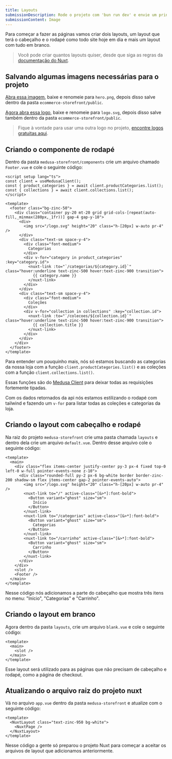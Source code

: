 ```yaml
---
title: Layouts
submissionDescription: Rode o projeto com 'bun run dev' e envie um print de como ficou sua página inicial ao acessar a url localhost:8000
submissionContent: Image
---
```


Para começar a fazer as páginas vamos criar dois layouts, um layout que terá o cabeçalho e o rodapé como todo site hoje em dia e mais um layout com tudo em branco.

> Você pode criar quantos layouts quiser, desde que siga as regras da [documentação do Nuxt](https://nuxt.com/docs/guide/directory-structure/layouts).

## Salvando algumas imagens necessárias para o projeto

[Abra essa imagem](https://menthor-content.s3.sa-east-1.amazonaws.com/0ae6799a-9b1e-4a75-9817-61f06a9759c5), baixe e renomeie para `hero.png`, depois disso salve dentro da pasta `ecommerce-storefront/public`.

[Agora abra essa logo](https://menthor-content.s3.sa-east-1.amazonaws.com/ba4e5f6a-4164-4b69-a21f-1082f42ac8ef), baixe e renomeie para `logo.svg`, depois disso salve também dentro da pasta `ecommerce-storefront/public`.

> Fique à vontade para usar uma outra logo no projeto, [encontre logos gratuitas aqui](https://www.logotouse.com).

## Criando o componente de rodapé

Dentro da pasta `medusa-storefront/components` crie um arquivo chamado `Footer.vue` e cole o seguinte código:

```vue [Footer.vue]
<script setup lang="ts">
const client = useMedusaClient();
const { product_categories } = await client.productCategories.list();
const { collections } = await client.collections.list();
</script>

<template>
  <footer class="bg-zinc-50">
    <div class="container py-20 mt-20 grid grid-cols-[repeat(auto-fill,_minmax(280px,_1fr))] gap-4 gap-y-10">
      <div>
        <img src="/logo.svg" height="20" class="h-[20px] w-auto pr-4" />
      </div>
      <div class="text-sm space-y-4">
        <div class="font-medium">
          Categorias
        </div>
        <div v-for="category in product_categories" :key="category.id">
          <nuxt-link :to="`/categorias/${category.id}`" class="hover:underline text-zinc-500 hover:text-zinc-900 transition">
            {{ category.name }}
          </nuxt-link>
        </div>
      </div>
      <div class="text-sm space-y-4">
        <div class="font-medium">
          Coleções
        </div>
        <div v-for="collection in collections" :key="collection.id">
          <nuxt-link :to="`/colecoes/${collection.id}`" class="hover:underline text-zinc-500 hover:text-zinc-900 transition">
            {{ collection.title }}
          </nuxt-link>
        </div>
      </div>
    </div>
  </footer>
</template>
```

Para entender um pouquinho mais, nós só estamos buscando as categorias da nossa loja com a função `client.productCategories.list()` e as coleções com a função `client.collections.list()`. 

Essas funções são do [Medusa Client](https://docs.medusajs.com/js-client/overview) para deixar todas as requisições fortemente tipadas.

Com os dados retornados da api nós estamos estilizando o rodapé com tailwind e fazendo um `v-for` para listar todas as coleções e categorias da loja.

## Criando o layout com cabeçalho e rodapé

Na raiz do projeto `medusa-storefront` crie uma pasta chamada `layouts` e dentro dela crie um arquivo `default.vue`. Dentro desse arquivo cole o seguinte código:

```vue [default.vue]
<template>
  <main>
    <div class="flex items-center justify-center py-3 px-4 fixed top-0 left-0 w-full pointer-events-none z-10">
      <div class="rounded-full py-2 px-6 bg-white border border-zinc-200 shadow-sm flex items-center gap-2 pointer-events-auto">
        <img src="/logo.svg" height="20" class="h-[20px] w-auto pr-4" />
        <nuxt-link to="/" active-class="[&>*]:font-bold">
          <Button variant="ghost" size="sm">
            Início
          </Button>
        </nuxt-link>
        <nuxt-link to="/categorias" active-class="[&>*]:font-bold">
          <Button variant="ghost" size="sm">
            Categorias
          </Button>
        </nuxt-link>
        <nuxt-link to="/carrinho" active-class="[&>*]:font-bold">
          <Button variant="ghost" size="sm">
            Carrinho
          </Button>
        </nuxt-link>
      </div>
    </div>
    <slot />
    <Footer />
  </main>
</template>
```

Nesse código nós adicionamos a parte do cabeçalho que mostra três itens no menu: "Início", "Categorias" e "Carrinho".

## Criando o layout em branco

Agora dentro da pasta `layouts`, crie um arquivo `blank.vue` e cole o seguinte código:

```vue [blank.vue]
<template>
  <main>
    <slot />
  </main>
</template>
```

Esse layout será utilizado para as páginas que não precisam de cabeçalho e rodapé, como a página de checkout.

## Atualizando o arquivo raiz do projeto nuxt

Vá no arquivo `app.vue` dentro da pasta `medusa-storefront` e atualize com o seguinte código:

```vue [app.vue]
<template>
  <NuxtLayout class="text-zinc-950 bg-white">
    <NuxtPage />
  </NuxtLayout>
</template>
```

Nesse código a gente só preparou o projeto Nuxt para começar a aceitar os arquivos de layout que adicionamos anteriormente.